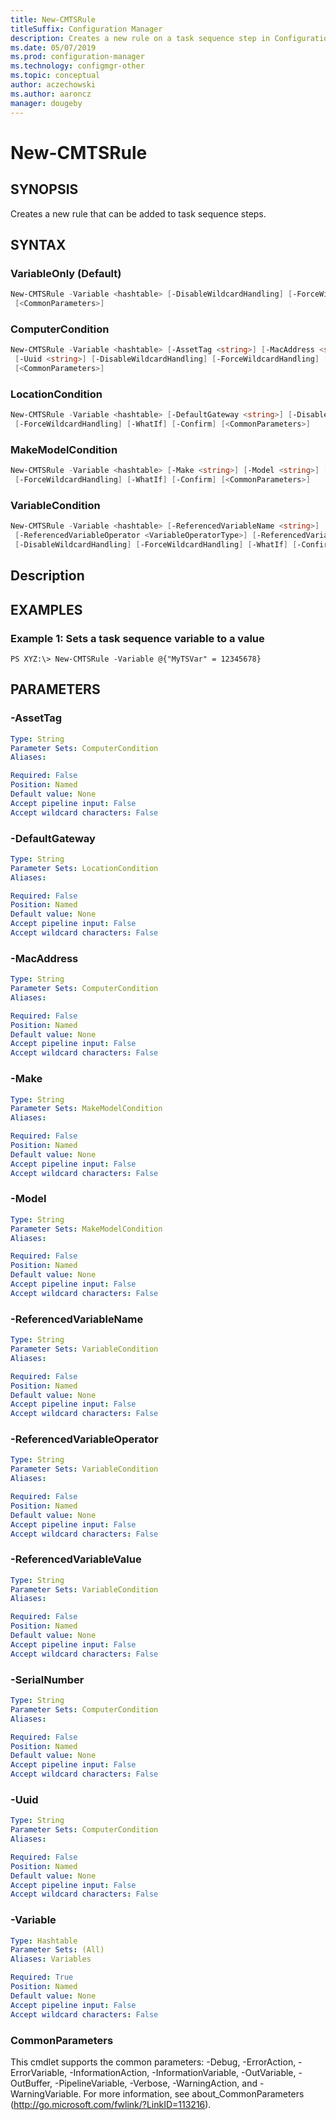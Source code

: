 ```yaml
---
title: New-CMTSRule
titleSuffix: Configuration Manager
description: Creates a new rule on a task sequence step in Configuration Manager.
ms.date: 05/07/2019
ms.prod: configuration-manager
ms.technology: configmgr-other
ms.topic: conceptual
author: aczechowski
ms.author: aaroncz
manager: dougeby
---
```

# New-CMTSRule

## SYNOPSIS

Creates a new rule that can be added to task sequence steps.

## SYNTAX

### VariableOnly (Default)
```powershell
New-CMTSRule -Variable <hashtable> [-DisableWildcardHandling] [-ForceWildcardHandling] [-WhatIf] [-Confirm]
 [<CommonParameters>]
```

### ComputerCondition
```powershell
New-CMTSRule -Variable <hashtable> [-AssetTag <string>] [-MacAddress <string>] [-SerialNumber <string>]
 [-Uuid <string>] [-DisableWildcardHandling] [-ForceWildcardHandling] [-WhatIf] [-Confirm]
 [<CommonParameters>]
```

### LocationCondition
```powershell
New-CMTSRule -Variable <hashtable> [-DefaultGateway <string>] [-DisableWildcardHandling]
 [-ForceWildcardHandling] [-WhatIf] [-Confirm] [<CommonParameters>]
```

### MakeModelCondition
```powershell
New-CMTSRule -Variable <hashtable> [-Make <string>] [-Model <string>] [-DisableWildcardHandling]
 [-ForceWildcardHandling] [-WhatIf] [-Confirm] [<CommonParameters>]
```

### VariableCondition
```powershell
New-CMTSRule -Variable <hashtable> [-ReferencedVariableName <string>]
 [-ReferencedVariableOperator <VariableOperatorType>] [-ReferencedVariableValue <string>]
 [-DisableWildcardHandling] [-ForceWildcardHandling] [-WhatIf] [-Confirm] [<CommonParameters>]
```

## Description

## EXAMPLES

### Example 1: Sets a task sequence variable to a value
```
PS XYZ:\> New-CMTSRule -Variable @{"MyTSVar" = 12345678}
```

## PARAMETERS

### -AssetTag


```yaml
Type: String
Parameter Sets: ComputerCondition
Aliases: 

Required: False
Position: Named
Default value: None
Accept pipeline input: False
Accept wildcard characters: False
```

### -DefaultGateway


```yaml
Type: String
Parameter Sets: LocationCondition
Aliases: 

Required: False
Position: Named
Default value: None
Accept pipeline input: False
Accept wildcard characters: False
```

### -MacAddress


```yaml
Type: String
Parameter Sets: ComputerCondition
Aliases: 

Required: False
Position: Named
Default value: None
Accept pipeline input: False
Accept wildcard characters: False
```

### -Make


```yaml
Type: String
Parameter Sets: MakeModelCondition
Aliases: 

Required: False
Position: Named
Default value: None
Accept pipeline input: False
Accept wildcard characters: False
```

### -Model


```yaml
Type: String
Parameter Sets: MakeModelCondition
Aliases: 

Required: False
Position: Named
Default value: None
Accept pipeline input: False
Accept wildcard characters: False
```

### -ReferencedVariableName


```yaml
Type: String
Parameter Sets: VariableCondition
Aliases: 

Required: False
Position: Named
Default value: None
Accept pipeline input: False
Accept wildcard characters: False
```

### -ReferencedVariableOperator


```yaml
Type: String
Parameter Sets: VariableCondition
Aliases: 

Required: False
Position: Named
Default value: None
Accept pipeline input: False
Accept wildcard characters: False
```

### -ReferencedVariableValue


```yaml
Type: String
Parameter Sets: VariableCondition
Aliases: 

Required: False
Position: Named
Default value: None
Accept pipeline input: False
Accept wildcard characters: False
```

### -SerialNumber


```yaml
Type: String
Parameter Sets: ComputerCondition
Aliases: 

Required: False
Position: Named
Default value: None
Accept pipeline input: False
Accept wildcard characters: False
```

### -Uuid


```yaml
Type: String
Parameter Sets: ComputerCondition
Aliases: 

Required: False
Position: Named
Default value: None
Accept pipeline input: False
Accept wildcard characters: False
```

### -Variable


```yaml
Type: Hashtable
Parameter Sets: (All)
Aliases: Variables

Required: True
Position: Named
Default value: None
Accept pipeline input: False
Accept wildcard characters: False
```

### CommonParameters
This cmdlet supports the common parameters: -Debug, -ErrorAction, -ErrorVariable, -InformationAction, -InformationVariable, -OutVariable, -OutBuffer, -PipelineVariable, -Verbose, -WarningAction, and -WarningVariable. For more information, see about_CommonParameters (http://go.microsoft.com/fwlink/?LinkID=113216).
